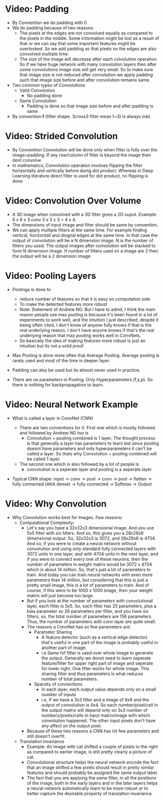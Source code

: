# Video: Padding

  - By Convention we do padding with 0
  - We do padding because of two reasons:
    - The pixels at the edges are not convolved equally as compared to the pixels in the middle. Some information might be lost as a result of that or we can say that some important features might be overlooked. So we add padding so that pixels on the edges are also convolved multiple time.
    - The size of the image will decrease after each colvolution operation. So if we have huge network with many convolution layers then after some convolutions image size will get very small. So to make sure that image size is not reduced after convolution we apply padding such that image size before and after convolution remains same.
  - Two common types of Convolutions
    - Valid Convolution
      - No padding done
    - Same Convolution
      - Padding is done so that image size before and after padding is same
 - By convention **f** (filter shape. 3cross3 filter mean f=3) is always odd.


# Video: Strided Convolution
  - By Convention Convolution will be done only when filter is fully over the image+padding. If any row/column of filter is beyond the image then dont convolve
  - In mathematics, Convolution operation involves flipping the filter horizontally and vertically before doing dot product. Whereas in Deep Learning literature direct filter is used for dot product, no flipping is done


# Video: Convolution Over Volume
  - A 3D image when convolved with a 3D filter gives a 2D ouput. Example: 6 x 6 x 3 conv 3 x 3 x 3 = 4 x 4.
  - The dimensions of input image and filter should be same by convention.
  - We can apply multiple filters at the same time. For example finding vertical, horizontall and diognal edges at the same time. In that case the output of convolution will be a N dimension image. N is the number of filters you used. The output images after convolution will be stacked to form N dimension image. If number of filters used on a image are 2 then the output will be a 2 dimension image.


# Video: Pooling Layers
   - Poolings is done to 
        - reduce number of features so that it is easy on computation side
        - To make the detected features more robust
        - Note: Statement of Andrew NG: But I have to admit, I think the main reason people use max pooling is because it's been found in a lot of experiments to work well, and the intuition I just described, despite it being often cited, I don't know of anyone fully knows if that is the real underlying reason. I don't have anyone knows if that's the real underlying reason that max pooling works well in ConvNets.
        - So basically the idea of making features more robust is just an intuition but its not a solid proof.

   - Max Pooling is done more often that Average Pooling. Average pooling is rarely used and most of the time in deeper layer.
   - Padding can also be used but its almost never used in practice.
   - There are no parameters in Pooling. Only Hyperparameters (f,s,p). So there is nothing for backpropagation to learn.

# Video: Neural Network Example
   - What is called a layer in ConvNet (CNN) 
        - There are two conventions for it. First one which is mostly followed and followed by Andrew NG too is
            - Convolution + pooling combined is 1 layer. The thought process is that generally a layer has parameters to learn but since pooling doesnt have parameters and only hyperparameters it can't be called a layer. So thats why Convolution + pooling combined will be called 1 layer.
        - The second one which is also followed by a lot of people is
            - convolution is a seperate layer and pooling is a seperate layer

   - Typical CNN shape: input -> conv -> pool -> conv -> pool -> flatten -> fully connected (AKA dense) -> fully connected -> Softmax -> Output


# Video: Why Convolution
   - Why Convolution works best for Images. Few reasons:
       - Computational Complexity:
           - Let's say you have a 32x32x3 dimensional image. And you use 5x5 filter with six filters. And so, this gives you a 28x28x6 dimensional output. So, 32x32x3 is 3072, and 28x28x6 is 4704. And so, if you were to create a neural network without convolution and using only standard fully connected layers with 3072 units in one layer, and with 4704 units in the next layer, and if you were to connect every one of these neurons, then the number of parameters in  weight matrix would be 3072 x 4704 which is about 14 million. So, that's just a lot of parameters to train. And today you can train neural networks with even more parameters than 14 million, but considering that this is just a pretty small image, this is a lot of parameters to train. And of course, if this were to be 1000 x 1000 image, then your weight matrix will just become too large.
           - But if you look at the number of parameters with convolutional layer, each filter is 5x5. So, each filter has 25 parameters, plus a bias parameter so 26 parameters per filter, and you have six filters, so, the total number of parameters are 156 parameters. Thus, the number of parameters with conv layer are quite small.
           - The reasons a ConvNet has so few parameters are:
                - Parameter Sharing
                    - A feature detector (such as a vertical edge detector) that's useful in one part of the image is probably useful in another part of image.
                    - i.e Same fxf filter is used over whole image to generate the output. Generally we donot need to learn seperate feature/filter for upper right part of image and seperate for lower right. One filter works for whole image. This sharing filter and thus parameters is what reduces number of total parameters.
                - Sparsity of connections
                    - In each layer, each output value depends only on a small number of inputs
                    - i.e, If we have a 3x3 filter and a image of 6x6 and the output of convolution is 4x4. So each number/pixel/cell in the output matrix will depend only on 3x3 number of numbers/pixels/cells in input matrix/image with which convolution happened. The other input pixels don't have any affect on the output pixel.
            - Because of these two reasons a CNN has lot few parameters and still doesn't overfit.
        - Translation Invariance
            - Example: An image with cat shifted a couple of pixels to the right as compared to earlier image, is still pretty clearly a picture of cat. 
            - Convolutional structure helps the neural network encode the fact that an image shifted a few pixels should result in pretty similar features and should probably be assigned the same output label. 
            - The fact that you are applying the same filter, in all the positions of the image, both in the early layers and in the later layers helps a neural network automatically learn to be more robust or to better capture the desirable property of translation invariance.
